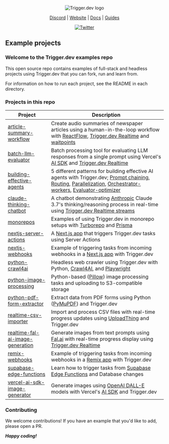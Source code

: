 <div align="center">
<picture>
  <source media="(prefers-color-scheme: dark)" srcset="https://imagedelivery.net/3TbraffuDZ4aEf8KWOmI_w/a45d1fa2-0ae8-4a39-4409-f4f934bfae00/public">
  <source media="(prefers-color-scheme: light)" srcset="https://imagedelivery.net/3TbraffuDZ4aEf8KWOmI_w/3f5ad4c1-c4c8-4277-b622-290e7f37bd00/public">
  <img alt="Trigger.dev logo" src="https://imagedelivery.net/3TbraffuDZ4aEf8KWOmI_w/a45d1fa2-0ae8-4a39-4409-f4f934bfae00/public">
</picture>

[Discord](https://trigger.dev/discord) | [Website](https://trigger.dev) | [Docs](https://trigger.dev/docs) | [Guides](https://trigger.dev/docs/guides)

[![Twitter](https://img.shields.io/twitter/url/https/twitter.com/triggerdotdev.svg?style=social&label=Follow%20%40trigger.dev)](https://twitter.com/triggerdotdev)

</div>

## Example projects

### Welcome to the Trigger.dev examples repo

This open source repo contains examples of full-stack and headless projects using Trigger.dev that you can fork, run and learn from.

For information on how to run each project, see the README in each directory.

### Projects in this repo

| Project                                                               | Description                                                                                                                                                                                                                                                                                                                                                                                                                                                                                                                        |
| --------------------------------------------------------------------- | ---------------------------------------------------------------------------------------------------------------------------------------------------------------------------------------------------------------------------------------------------------------------------------------------------------------------------------------------------------------------------------------------------------------------------------------------------------------------------------------------------------------------------------- |
| [article-summary-workflow](/article-summary-workflow)                 | Create audio summaries of newspaper articles using a human-in-the-loop workflow with [ReactFlow](https://reactflow.dev/), [Trigger.dev Realtime](https://trigger.dev/docs/realtime/overview) and [waitpoints](https://trigger.dev/blog/v4-beta-launch#waitpoints)                                                                                                                                                                                                                                                                  |
| [batch-llm-evaluator](/batch-llm-evaluator)                           | Batch processing tool for evaluating LLM responses from a single prompt using Vercel's [AI SDK](https://sdk.vercel.ai/docs/introduction) and [Trigger.dev Realtime](https://trigger.dev/docs/realtime/overview)                                                                                                                                                                                                                                                                                                                    |
| [building-effective-agents](/building-effective-agents)               | 5 different patterns for building effective AI agents with Trigger.dev; [Prompt chaining](/building-effective-agents/src/trigger/trigger/translate-copy.ts), [Routing](/building-effective-agents/src/trigger/trigger/routing-questions.ts), [Parallelization](/building-effective-agents/src/trigger/trigger/parallel-llm-calls.ts), [Orchestrator-workers](/building-effective-agents/src/trigger/trigger/orchestrator-workers.ts), [Evaluator-optimizer](/building-effective-agents/src/trigger/trigger/evaluator-optimizer.ts) |
| [claude-thinking-chatbot](/claude-thinking-chatbot)                   | A chatbot demonstrating [Anthropic](https://www.anthropic.com/) Claude 3.7's thinking/reasoning process in real-time using [Trigger.dev Realtime streams](https://trigger.dev/docs/realtime/streamshttps://trigger.dev/docs/realtime-streaming)                                                                                                                                                                                                                                                                                    |
| [monorepos](/monorepos)                                               | Examples of using Trigger.dev in monorepo setups with [Turborepo](https://turbo.build/) and [Prisma](https://www.prisma.io/)                                                                                                                                                                                                                                                                                                                                                                                                       |
| [nextjs-server-actions](/nextjs-server-actions)                       | A [Next.js app](https://nextjs.org/) that triggers Trigger.dev tasks using Server Actions                                                                                                                                                                                                                                                                                                                                                                                                                                          |
| [nextjs-webhooks](/nextjs-webhooks)                                   | Example of triggering tasks from incoming webhooks in a [Next.js app](https://nextjs.org/) with Trigger.dev                                                                                                                                                                                                                                                                                                                                                                                                                        |
| [python-crawl4ai](/python-crawl4ai)                                   | Headless web crawler using Trigger.dev with Python, [Crawl4AI](https://github.com/triggerdotdev/examples/tree/main/python-crawl4ai), and [Playwright](https://playwright.dev/)                                                                                                                                                                                                                                                                                                                                                     |
| [python-image-processing](/python-image-processing)                   | Python-based ([Pillow](https://pillow.readthedocs.io/en/stable/)) image processing tasks and uploading to S3-compatible storage                                                                                                                                                                                                                                                                                                                                                                                                    |
| [python-pdf-form-extractor](/python-pdf-form-extractor)               | Extract data from PDF forms using Python ([PyMuPDF](https://pypi.org/project/PyMuPDF/)) and Trigger.dev                                                                                                                                                                                                                                                                                                                                                                                                                            |
| [realtime-csv-importer](/realtime-csv-importer)                       | Import and process CSV files with real-time progress updates using [UploadThing](https://uploadthing.com/) and Trigger.dev                                                                                                                                                                                                                                                                                                                                                                                                         |
| [realtime-fal-ai-image-generation](/realtime-fal-ai-image-generation) | Generate images from text prompts using [Fal.ai](https://fal.ai/) with real-time progress display using [Trigger.dev Realtime](https://trigger.dev/docs/realtime/overview)                                                                                                                                                                                                                                                                                                                                                         |
| [remix-webhooks](/remix-webhooks)                                     | Example of triggering tasks from incoming webhooks in a [Remix app](https://remix.run/) with Trigger.dev                                                                                                                                                                                                                                                                                                                                                                                                                           |
| [supabase-edge-functions](/supabase-edge-functions)                   | Learn how to trigger tasks from [Supabase Edge Functions](https://supabase.com/docs/guides/functions) and Database changes                                                                                                                                                                                                                                                                                                                                                                                                         |
| [vercel-ai-sdk-image-generator](/vercel-ai-sdk-image-generator)       | Generate images using [OpenAI DALL-E](https://openai.com/dall-e) models with Vercel's [AI SDK](https://sdk.vercel.ai/docs/introduction) and Trigger.dev                                                                                                                                                                                                                                                                                                                                                                            |

### Contributing

We welcome contributions! If you have an example that you'd like to add, please open a PR.

**_Happy coding!_**
